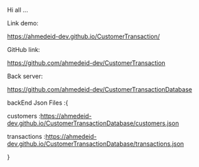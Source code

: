 Hi all ...

Link demo:

https://ahmedeid-dev.github.io/CustomerTransaction/

GitHub link:

https://github.com/ahmedeid-dev/CustomerTransaction

Back server:

https://github.com/ahmedeid-dev/CustomerTransactionDatabase

backEnd Json Files :{

customers :https://ahmedeid-dev.github.io/CustomerTransactionDatabase/customers.json

transactions :https://ahmedeid-dev.github.io/CustomerTransactionDatabase/transactions.json

}
